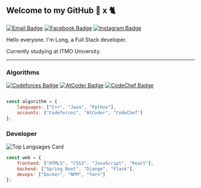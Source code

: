 ## Welcome to my GitHub 🍣 x 🐈

[![Email Badge](https://img.shields.io/badge/Gmail-D14836?style=for-the-badge&logo=gmail&logoColor=white)](mailto:thienlongtpct@gmail.com)
[![Facebook Badge](https://img.shields.io/badge/Facebook-1877F2?style=for-the-badge&logo=facebook&logoColor=white)](https://www.facebook.com/long.vominhthien)
[![Instagram Badge](https://img.shields.io/badge/Instagram-E4405F?style=for-the-badge&logo=instagram&logoColor=white)](https://www.instagram.com/thienlongtpct)

Hello everyone. I'm Long, a Full Stack developer.

Currently studying at ITMO University. 

<hr/>

### Algorithms

[![Codeforces Badge](https://cp-logo.vercel.app/codeforces/thienlongtpct)](https://codeforces.com/profile/thienlongtpct)
[![AtCoder Badge](https://cp-logo.vercel.app/atcoder/thienlongtpct)](https://codeforces.com/profile/thienlongtpct)
[![CodeChef Badge](https://cp-logo.vercel.app/codechef/thienlong2000)](https://codeforces.com/profile/thienlongtpct)


```javascript

const algorithm = {
    languages: ["C++", "Java", "Python"],
    accounts: ["Codeforces", "AtCoder", "CodeChef"]
};

```

</hr>

### Developer

![Top Languages Card](https://github-readme-stats.vercel.app/api/top-langs/?username=thienlongtpct&layout=compact)

```javascript
const web = {
    frontend: ["HTML5", "CSS3", "JavaScript", "React"],
    backend: ["Spring Boot", "Django", "Flask"],
    devops: ["Docker", "NPM", "Yarn"]
};
```

<!-- 
Xin chào 🇻🇳 

Mình là Long, lập trình viên Full Stack, hiện đang theo học trường Đại học Tổng hợp ITMO. 

<hr/>

Всем привет 🇷🇺 

Я Лонг, разработчик Full Stack, в настоящее время учусь в Университете ИТМО.




**thienlongtpct/thienlongtpct** is a ✨ _special_ ✨ repository because its `README.md` (this file) appears on your GitHub profile.



- 🔭 I’m currently working on ...
- 🌱 I’m currently learning ...
- 👯 I’m looking to collaborate on ...
- 🤔 I’m looking for help with ...
- 💬 Ask me about ...
- 📫 How to reach me: ...
- 😄 Pronouns: ...
- ⚡ Fun fact: ...
-->
